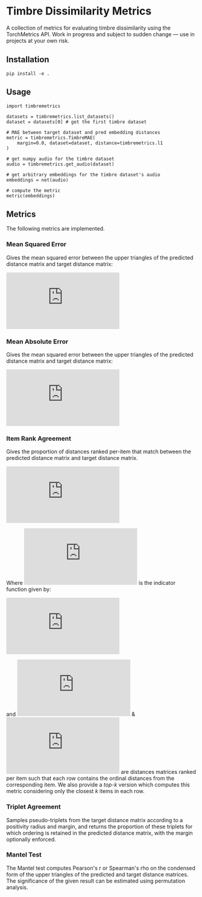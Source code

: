 # Timbre Dissimilarity Metrics
A collection of metrics for evaluating timbre dissimilarity using the TorchMetrics API. Work in progress and subject to sudden change — use in projects at your own risk.

## Installation
`pip install -e .`

## Usage
```
import timbremetrics

datasets = timbremetrics.list_datasets()
dataset = datasets[0] # get the first timbre dataset

# MAE between target dataset and pred embedding distances
metric = timbremetrics.TimbreMAE(
    margin=0.0, dataset=dataset, distance=timbremetrics.l1
)

# get numpy audio for the timbre dataset
audio = timbremetrics.get_audio(dataset)

# get arbitrary embeddings for the timbre dataset's audio
embeddings = net(audio)

# compute the metric
metric(embeddings)

```

## Metrics

The following metrics are implemented.

### Mean Squared Error

Gives the mean squared error between the upper triangles of the predicted distance matrix and target distance matrix:

![Mean squared error equation](https://latex.codecogs.com/png.latex?%5Ctext%7BMSE%7D%28D_X%2CD_Y%29%20%3D%20%5Cfrac%7B2%7D%7Bn%28n-1%29%7D%5Csum_%7Bi%3D1%7D%5En%5Csum_%7Bj%3Di&plus;1%7D%5E%7Bn%7D%28D_X-D_Y%29%5E2)

### Mean Absolute Error

Gives the mean squared error between the upper triangles of the predicted distance matrix and target distance matrix:

![Mean absolute error equation](https://latex.codecogs.com/png.latex?%5Ctext%7BMAE%7D%28D_X%2CD_Y%29%20%3D%20%5Cfrac%7B2%7D%7Bn%28n-1%29%7D%5Csum_%7Bi%3D1%7D%5En%5Csum_%7Bj%3Di&plus;1%7D%5E%7Bn%7D%7CD_X-D_Y%7C)

### Item Rank Agreement

Gives the proportion of distances ranked per-item that match between the predicted distance matrix and target distance matrix.

![Item rank agreement equation](https://latex.codecogs.com/png.latex?%5Ctext%7BIRA%7D%28R_X%2CR_Y%29%20%3D%20%5Cfrac%7B1%7D%7Bn%5E2%20-%20n%7D%5Cleft%5B%5Csum_%7Bi%3D1%7D%5En%5Csum_%7Bj%3D1%7D%5E%7Bn%7D%5Cleft%28%201_%7B%5C%7B0%5C%7D%7D%28R_X_%7Bi%2Cj%7D-R_Y_%7Bi%2Cj%7D%29%20%5Cright%20%29%20-n%20%5Cright%5D)

Where ![idf](https://latex.codecogs.com/png.latex?1_A%28x%29) is the indicator function given by:

![Indicator function](https://latex.codecogs.com/png.latex?1_A%28x%29%20%3A%3D%20%5Cbegin%7Bcases%7D%201%20%5Cquad%20%5Ctext%7Bif%20%7D%20x%20%5Cin%20A%20%5C%5C%200%20%5Cquad%20%5Ctext%7Bif%20%7D%20x%20%5Cnotin%20A%20%5C%20%5Cend%7Bcases%7D)

and ![R_X](https://latex.codecogs.com/png.latex?R_X) & ![R_Y](https://latex.codecogs.com/png.latex?R_Y) are distances matrices ranked per item such that each row contains the ordinal distances from the corresponding item. We also provide a _top-k_ version which computes this metric considering only the closest _k_ items in each row.

### Triplet Agreement

Samples pseudo-triplets from the target distance matrix according to a positivity radius and margin, and returns the proportion of these triplets for which ordering is retained in the predicted distance matrix, with the margin optionally enforced.

### Mantel Test

The Mantel test computes Pearson's r or Spearman's rho on the condensed form of the upper triangles of the predicted and target distance matrices. The significance of the given result can be estimated using permutation analysis.
